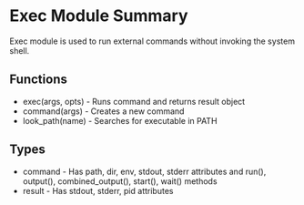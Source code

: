 # Exec Module Summary
Exec module is used to run external commands without invoking the system shell.
## Functions
* exec(args, opts) - Runs command and returns result object
* command(args) - Creates a new command
* look_path(name) - Searches for executable in PATH
## Types
* command - Has path, dir, env, stdout, stderr attributes and run(), output(), combined_output(), start(), wait() methods
* result - Has stdout, stderr, pid attributes

